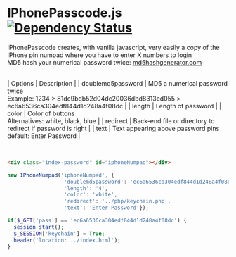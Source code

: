 # IPhonePasscode.js [![Dependency Status](https://david-dm.org/dwyl/esta.svg)](https://david-dm.org/dwyl/esta)
IPhonePasscode creates, with vanilla javascript, very easily a copy of the IPhone pin numpad where you have to enter X numbers to login<br>
MD5 hash your numerical password twice: <a href="https://www.md5hashgenerator.com"> md5hashgenerator.com </a><br><br>

| Options | Description |
| doublemd5password | MD5 a numerical password twice <br> Example: 1234 > 81dc9bdb52d04dc20036dbd8313ed055 > ec6a6536ca304edf844d1d248a4f08dc |
| length | Length of password |
| color | Color of buttons <br>Alternatives: white, black, blue |
| redirect | Back-end file or directory to redirect if password is right |
| text | Text appearing above password pins <br>default: Enter Password |

<br>

```html
<div class="index-password" id="iphoneNumpad"></div>
```
```javascript
new IPhoneNumpad('iphoneNumpad', {
                  'doublemd5password': 'ec6a6536ca304edf844d1d248a4f08dc',
                  'length': '4',
                  'color': 'white',
                  'redirect': '../php/keychain.php',
                  'text': 'Enter Password'});
```
```php
if($_GET['pass'] == 'ec6a6536ca304edf844d1d248a4f08dc') {
  session_start();
  $_SESSION['keychain'] = True;
  header('location: ../index.html');
}
```
